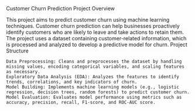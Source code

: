 Customer Churn Prediction
Project Overview

This project aims to predict customer churn using machine learning techniques. Customer churn prediction can help businesses proactively identify customers who are likely to leave and take actions to retain them. The project uses a dataset containing customer-related information, which is processed and analyzed to develop a predictive model for churn.
Project Structure

    Data Preprocessing: Cleans and preprocesses the dataset by handling missing values, encoding categorical variables, and scaling features as necessary.
    Exploratory Data Analysis (EDA): Analyzes the features to identify trends, correlations, and key indicators of churn.
    Model Building: Implements machine learning models (e.g., logistic regression, decision trees, random forests) to predict customer churn.
    Model Evaluation: Evaluates model performance using metrics such as accuracy, precision, recall, F1-score, and ROC-AUC score.
